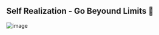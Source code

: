 ## Self Realization - Go Beyound Limits 👋

![image](https://user-images.githubusercontent.com/55008636/177294993-ab8edf8c-0b3f-463d-9d79-42bf772411a2.png)


<!--
**horacec371/horacec371** is a ✨ _special_ ✨ repository because its `README.md` (this file) appears on your GitHub profile.

Here are some ideas to get you started:

- 🔭 I’m currently working on ...
- 🌱 I’m currently learning ...
- 👯 I’m looking to collaborate on ...
- 🤔 I’m looking for help with ...
- 💬 Ask me about ...
- 📫 How to reach me: ...
- 😄 Pronouns: ...
- ⚡ Fun fact: ...
-->
